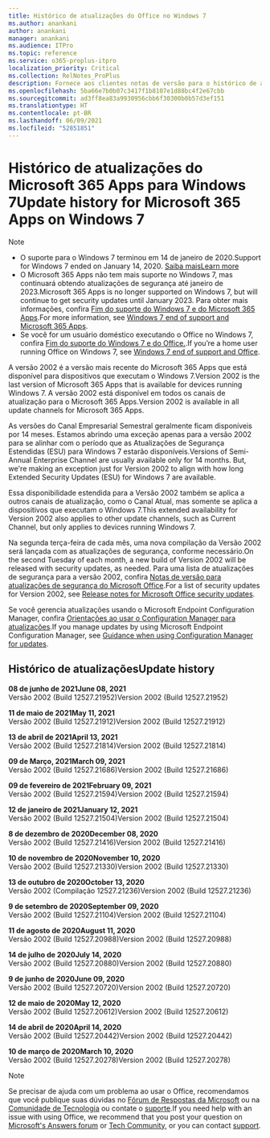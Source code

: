 ```yaml
---
title: Histórico de atualizações do Office no Windows 7
ms.author: anankani
author: anankani
manager: anankani
ms.audience: ITPro
ms.topic: reference
ms.service: o365-proplus-itpro
localization_priority: Critical
ms.collection: RelNotes_ProPlus
description: Fornece aos clientes notas de versão para o histórico de atualizações do Microsoft 365 Apps para Windows 7
ms.openlocfilehash: 5ba66e7b0b07c3417f1b8107e1d88bc4f2e67cbb
ms.sourcegitcommit: ad3ff8ea83a9930956cbb6f30300b0b57d3ef151
ms.translationtype: HT
ms.contentlocale: pt-BR
ms.lasthandoff: 06/09/2021
ms.locfileid: "52851851"
---
```

# <a name="update-history-for-microsoft-365-apps-on-windows-7"></a><span data-ttu-id="4240a-103">Histórico de atualizações do Microsoft 365 Apps para Windows 7</span><span class="sxs-lookup"><span data-stu-id="4240a-103">Update history for Microsoft 365 Apps on Windows 7</span></span> 

 > [!NOTE]
>
>- <span data-ttu-id="4240a-104">O suporte para o Windows 7 terminou em 14 de janeiro de 2020.</span><span class="sxs-lookup"><span data-stu-id="4240a-104">Support for Windows 7 ended on January 14, 2020.</span></span> [<span data-ttu-id="4240a-105">Saiba mais</span><span class="sxs-lookup"><span data-stu-id="4240a-105">Learn more</span></span>](https://www.microsoft.com/microsoft-365/windows/end-of-windows-7-support)
>- <span data-ttu-id="4240a-106">O Microsoft 365 Apps não tem mais suporte no Windows 7, mas continuará obtendo atualizações de segurança até janeiro de 2023.</span><span class="sxs-lookup"><span data-stu-id="4240a-106">Microsoft 365 Apps is no longer supported on Windows 7, but will continue to get security updates until January 2023.</span></span> <span data-ttu-id="4240a-107">Para obter mais informações, confira [Fim do suporte do Windows 7 e do Microsoft 365 Apps](/DeployOffice/endofsupport/windows-7-support).</span><span class="sxs-lookup"><span data-stu-id="4240a-107">For more information, see [Windows 7 end of support and Microsoft 365 Apps](/DeployOffice/endofsupport/windows-7-support).</span></span>
>- <span data-ttu-id="4240a-108">Se você for um usuário doméstico executando o Office no Windows 7, confira [Fim do suporte do Windows 7 e do Office.](https://support.microsoft.com/office/78f20fab-b57b-44d7-8368-06a8493f3cb9).</span><span class="sxs-lookup"><span data-stu-id="4240a-108">If you’re a home user running Office on Windows 7, see [Windows 7 end of support and Office](https://support.microsoft.com/office/78f20fab-b57b-44d7-8368-06a8493f3cb9).</span></span>

<span data-ttu-id="4240a-109">A versão 2002 é a versão mais recente do Microsoft 365 Apps que está disponível para dispositivos que executam o Windows 7.</span><span class="sxs-lookup"><span data-stu-id="4240a-109">Version 2002 is the last version of Microsoft 365 Apps that is available for devices running Windows 7.</span></span> <span data-ttu-id="4240a-110">A versão 2002 está disponível em todos os canais de atualização para o Microsoft 365 Apps.</span><span class="sxs-lookup"><span data-stu-id="4240a-110">Version 2002 is available in all update channels for Microsoft 365 Apps.</span></span>

<span data-ttu-id="4240a-p104">As versões do Canal Empresarial Semestral geralmente ficam disponíveis por 14 meses. Estamos abrindo uma exceção apenas para a versão 2002 para se alinhar com o período que as Atualizações de Segurança Estendidas (ESU) para Windows 7 estarão disponíveis.</span><span class="sxs-lookup"><span data-stu-id="4240a-p104">Versions of Semi-Annual Enterprise Channel are usually available only for 14 months. But, we're making an exception just for Version 2002 to align with how long Extended Security Updates (ESU) for Windows 7 are available.</span></span>

<span data-ttu-id="4240a-113">Essa disponibilidade estendida para a Versão 2002 também se aplica a outros canais de atualização, como o Canal Atual, mas somente se aplica a dispositivos que executam o Windows 7.</span><span class="sxs-lookup"><span data-stu-id="4240a-113">This extended availability for Version 2002 also applies to other update channels, such as Current Channel, but only applies to devices running Windows 7.</span></span>

<span data-ttu-id="4240a-114">Na segunda terça-feira de cada mês, uma nova compilação da Versão 2002 será lançada com as atualizações de segurança, conforme necessário.</span><span class="sxs-lookup"><span data-stu-id="4240a-114">On the second Tuesday of each month, a new build of Version 2002 will be released with security updates, as needed.</span></span> <span data-ttu-id="4240a-115">Para uma lista de atualizações de segurança para a versão 2002, confira [Notas de versão para atualizações de segurança do Microsoft Office](microsoft365-apps-security-updates.md).</span><span class="sxs-lookup"><span data-stu-id="4240a-115">For a list of security updates for Version 2002, see [Release notes for Microsoft Office security updates](microsoft365-apps-security-updates.md).</span></span>

<span data-ttu-id="4240a-116">Se você gerencia atualizações usando o Microsoft Endpoint Configuration Manager, confira [Orientações ao usar o Configuration Manager para atualizações](/deployoffice/endofsupport/windows-7-support#guidance-when-using-configuration-manager-for-updates).</span><span class="sxs-lookup"><span data-stu-id="4240a-116">If you manage updates by using Microsoft Endpoint Configuration Manager, see [Guidance when using Configuration Manager for updates](/deployoffice/endofsupport/windows-7-support#guidance-when-using-configuration-manager-for-updates).</span></span>


## <a name="update-history"></a><span data-ttu-id="4240a-117">Histórico de atualizações</span><span class="sxs-lookup"><span data-stu-id="4240a-117">Update history</span></span>

[//]: # (NÃO REMOVA)

<span data-ttu-id="4240a-119">**08 de junho de 2021**</span><span class="sxs-lookup"><span data-stu-id="4240a-119">**June 08, 2021**</span></span><br/>
<span data-ttu-id="4240a-120">Versão 2002 (Build 12527.21952)</span><span class="sxs-lookup"><span data-stu-id="4240a-120">Version 2002 (Build 12527.21952)</span></span><br/>

<span data-ttu-id="4240a-121">**11 de maio de 2021**</span><span class="sxs-lookup"><span data-stu-id="4240a-121">**May 11, 2021**</span></span><br/>
<span data-ttu-id="4240a-122">Versão 2002 (Build 12527.21912)</span><span class="sxs-lookup"><span data-stu-id="4240a-122">Version 2002 (Build 12527.21912)</span></span><br/>

<span data-ttu-id="4240a-123">**13 de abril de 2021**</span><span class="sxs-lookup"><span data-stu-id="4240a-123">**April 13, 2021**</span></span><br/>
<span data-ttu-id="4240a-124">Versão 2002 (Build 12527.21814)</span><span class="sxs-lookup"><span data-stu-id="4240a-124">Version 2002 (Build 12527.21814)</span></span><br/>

<span data-ttu-id="4240a-125">**09 de Março, 2021**</span><span class="sxs-lookup"><span data-stu-id="4240a-125">**March 09, 2021**</span></span><br/>
<span data-ttu-id="4240a-126">Versão 2002 (Build 12527.21686)</span><span class="sxs-lookup"><span data-stu-id="4240a-126">Version 2002 (Build 12527.21686)</span></span><br/>

<span data-ttu-id="4240a-127">**09 de fevereiro de 2021**</span><span class="sxs-lookup"><span data-stu-id="4240a-127">**February 09, 2021**</span></span><br/>
<span data-ttu-id="4240a-128">Versão 2002 (Build 12527.21594)</span><span class="sxs-lookup"><span data-stu-id="4240a-128">Version 2002 (Build 12527.21594)</span></span><br/>

<span data-ttu-id="4240a-129">**12 de janeiro de 2021**</span><span class="sxs-lookup"><span data-stu-id="4240a-129">**January 12, 2021**</span></span><br/>
<span data-ttu-id="4240a-130">Versão 2002 (Build 12527.21504)</span><span class="sxs-lookup"><span data-stu-id="4240a-130">Version 2002 (Build 12527.21504)</span></span><br/>

<span data-ttu-id="4240a-131">**8 de dezembro de 2020**</span><span class="sxs-lookup"><span data-stu-id="4240a-131">**December 08, 2020**</span></span><br/>
<span data-ttu-id="4240a-132">Versão 2002 (Build 12527.21416)</span><span class="sxs-lookup"><span data-stu-id="4240a-132">Version 2002 (Build 12527.21416)</span></span><br/>

<span data-ttu-id="4240a-133">**10 de novembro de 2020**</span><span class="sxs-lookup"><span data-stu-id="4240a-133">**November 10, 2020**</span></span><br/>
<span data-ttu-id="4240a-134">Versão 2002 (Build 12527.21330)</span><span class="sxs-lookup"><span data-stu-id="4240a-134">Version 2002 (Build 12527.21330)</span></span><br/>

<span data-ttu-id="4240a-135">**13 de outubro de 2020**</span><span class="sxs-lookup"><span data-stu-id="4240a-135">**October 13, 2020**</span></span><br/>
<span data-ttu-id="4240a-136">Versão 2002 (Compilação 12527.21236)</span><span class="sxs-lookup"><span data-stu-id="4240a-136">Version 2002 (Build 12527.21236)</span></span><br/>

<span data-ttu-id="4240a-137">**9 de setembro de 2020**</span><span class="sxs-lookup"><span data-stu-id="4240a-137">**September 09, 2020**</span></span><br/>
<span data-ttu-id="4240a-138">Versão 2002 (Build 12527.21104)</span><span class="sxs-lookup"><span data-stu-id="4240a-138">Version 2002 (Build 12527.21104)</span></span><br/>

<span data-ttu-id="4240a-139">**11 de agosto de 2020**</span><span class="sxs-lookup"><span data-stu-id="4240a-139">**August 11, 2020**</span></span><br/>
<span data-ttu-id="4240a-140">Versão 2002 (Build 12527.20988)</span><span class="sxs-lookup"><span data-stu-id="4240a-140">Version 2002 (Build 12527.20988)</span></span><br/>

<span data-ttu-id="4240a-141">**14 de julho de 2020**</span><span class="sxs-lookup"><span data-stu-id="4240a-141">**July 14, 2020**</span></span><br/>
<span data-ttu-id="4240a-142">Versão 2002 (Build 12527.20880)</span><span class="sxs-lookup"><span data-stu-id="4240a-142">Version 2002 (Build 12527.20880)</span></span><br/>

<span data-ttu-id="4240a-143">**9 de junho de 2020**</span><span class="sxs-lookup"><span data-stu-id="4240a-143">**June 09, 2020**</span></span><br/>
<span data-ttu-id="4240a-144">Versão 2002 (Build 12527.20720)</span><span class="sxs-lookup"><span data-stu-id="4240a-144">Version 2002 (Build 12527.20720)</span></span><br/>

<span data-ttu-id="4240a-145">**12 de maio de 2020**</span><span class="sxs-lookup"><span data-stu-id="4240a-145">**May 12, 2020**</span></span><br/>
<span data-ttu-id="4240a-146">Versão 2002 (Build 12527.20612)</span><span class="sxs-lookup"><span data-stu-id="4240a-146">Version 2002 (Build 12527.20612)</span></span><br/>

<span data-ttu-id="4240a-147">**14 de abril de 2020**</span><span class="sxs-lookup"><span data-stu-id="4240a-147">**April 14, 2020**</span></span><br/>
<span data-ttu-id="4240a-148">Versão 2002 (Build 12527.20442)</span><span class="sxs-lookup"><span data-stu-id="4240a-148">Version 2002 (Build 12527.20442)</span></span><br/>

<span data-ttu-id="4240a-149">**10 de março de 2020**</span><span class="sxs-lookup"><span data-stu-id="4240a-149">**March 10, 2020**</span></span><br/>
<span data-ttu-id="4240a-150">Versão 2002 (Build 12527.20278)</span><span class="sxs-lookup"><span data-stu-id="4240a-150">Version 2002 (Build 12527.20278)</span></span><br/>




> [!NOTE]
> <span data-ttu-id="4240a-151">Se precisar de ajuda com um problema ao usar o Office, recomendamos que você publique suas dúvidas no [Fórum de Respostas da Microsoft](https://answers.microsoft.com/) ou na [Comunidade de Tecnologia](https://techcommunity.microsoft.com/) ou contate o [suporte](https://support.microsoft.com/contactus).</span><span class="sxs-lookup"><span data-stu-id="4240a-151">If you need help with an issue with using Office, we recommend that you post your question on [Microsoft's Answers forum](https://answers.microsoft.com/) or [Tech Community](https://techcommunity.microsoft.com/), or you can contact [support](https://support.microsoft.com/contactus).</span></span>